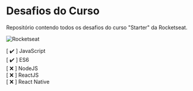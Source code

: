 # Desafios do Curso

Repositório contendo todos os desafios do curso "Starter" da Rocketseat.

![Rocketseat](https://raw.githubusercontent.com/sr-max/desafios-starter-rocketseat/master/1.png)

[ :heavy_check_mark: ] JavaScript  
[ :heavy_check_mark: ] ES6  
[ :x: ] NodeJS  
[ :x: ] ReactJS  
[ :x: ] React Native  